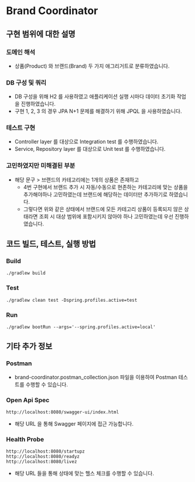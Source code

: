 # Brand Coordinator

## 구현 범위에 대한 설명
### 도메인 해석
- 상품(Product) 와 브랜드(Brand) 두 가지 애그리거트로 분류하였습니다.

### DB 구성 및 쿼리
- DB 구성을 위해 H2 를 사용하였고 애플리케이션 실행 시마다 데이터 초기화 작업을 진행하였습니다.
- 구현 1, 2, 3 의 경우 JPA N+1 문제를 해결하기 위해 JPQL 을 사용하였습니다. 

### 테스트 구현
- Controller layer 를 대상으로 Integration test 를 수행하였습니다.
- Service, Repository layer 를 대상으로 Unit test 를 수행하였습니다.

### 고민하였지만 미해결된 부분
- 해당 문구 > 브랜드의 카테고리에는 1개의 상품은 존재하고
  - 4번 구현에서 브랜드 추가 시 자동/수동으로 현존하는 카테고리에 맞는 상품을 추가해야하나 고민하였는데 브랜드에 해당하는 데이터만 추가하기로 하였습니다.
  - 그렇다면 위와 같은 상태에서 브랜드에 모든 카테고리 상품이 등록되지 않은 상태라면 조회 시 대상 범위에 포함시키지 않아야 하나 고민하였는데 우선 진행하였습니다. 

## 코드 빌드, 테스트, 실행 방법
### Build
```
./gradlew build
```

### Test
```
./gradlew clean test -Dspring.profiles.active=test
```

### Run
```
./gradlew bootRun --args='--spring.profiles.active=local'
```

## 기타 추가 정보

### Postman
- brand-coordinator.postman_collection.json 파일을 이용하여 Postman 테스트를 수행할 수 있습니다.

### Open Api Spec
```
http://localhost:8080/swagger-ui/index.html
```
- 해당 URL 을 통해 Swagger 페이지에 접근 가능합니다.

### Health Probe
```
http://localhost:8080/startupz
http://localhost:8080/readyz
http://localhost:8080/livez
```
- 해당 URL 들을 통해 상태에 맞는 헬스 체크를 수행할 수 있습니다.

